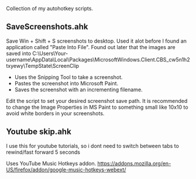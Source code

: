 Collection of my autohotkey scripts.


## SaveScreenshots.ahk

Save Win + Shift + S screenshots to desktop. Used it alot before I found an application called "Paste Into File".
Found out later that the images are saved into C:\Users\Your-username\AppData\Local\Packages\MicrosoftWindows.Client.CBS_cw5n1h2txyewy\TempState\ScreenClip 

- Uses the Snipping Tool to take a screenshot.
- Pastes the screenshot into Microsoft Paint.
- Saves the screenshot with an incrementing filename.

Edit the script to set your desired screenshot save path.
It is recommended to change the Image Properties in MS Paint to something small like 10x10 to avoid white borders in your screenshots.

## Youtube skip.ahk

I use this for youtube tutorials, so i dont need to switch between tabs to rewind/fast forward 5 seconds

Uses YouTube Music Hotkeys addon.
https://addons.mozilla.org/en-US/firefox/addon/google-music-hotkeys-webext/
